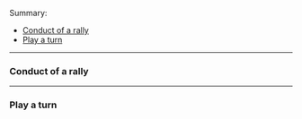 
Summary:

* <a href='#conduct'>Conduct of a rally</a>
* <a href='#play-a-turn'>Play a turn</a>

<hr />

<a name='conduct'></a>
### Conduct of a rally

<hr />

<a name='play-a-turn'></a>
### Play a turn
